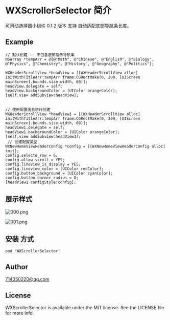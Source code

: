 # WXScrollerSelector 简介

可滑动选择器小组件
    0.1.2 版本 支持 自动适配底部导航条长度。

## Example

```
// 默认创建 -- 不包含底部指示导航条
NSArray *tempArr = @[@"Math", @"Chinese", @"English", @"Biology", @"Physics", @"Chemistry", @"History", @"Geography", @"Politics"];

WXHeaderScrollView *headView = [[WXHeaderScrollView alloc] initWithTitleArr:tempArr frame:CGRectMake(0, 200, [UIScreen mainScreen].bounds.size.width, 60)];
headView.delegate = self;
headView.backgroundColor = [UIColor orangeColor];
[self.view addSubview:headView];


// 使用配置信息进行创建
WXHeaderScrollView *headView1 = [[WXHeaderScrollView alloc] initWithTitleArr:tempArr frame:CGRectMake(0, 200, [UIScreen mainScreen].bounds.size.width, 60)];
headView1.delegate = self;
headView1.backgroundColor = [UIColor orangeColor];
[self.view addSubview:headView1];
 // 创建配置类型
WXNewHomeViewHeaderConfig *config = [[WXNewHomeViewHeaderConfig alloc] init];
config.selecte_row = 6;
config.allow_scroll = YES;
config.lineview_is_display = YES;
config.lineview_color = [UIColor redColor];
config.button_background = [UIColor cyanColor];
config.button_corner_radius = 8;
[headView1 configStyle:config];

```
## 展示样式
![000.png](https://upload-images.jianshu.io/upload_images/3963044-a98f0b26f22082aa.png?imageMogr2/auto-orient/strip%7CimageView2/2/w/1240)

![001.png](https://upload-images.jianshu.io/upload_images/3963044-b83aa5199191edbf.png?imageMogr2/auto-orient/strip%7CimageView2/2/w/1240)

## 安装 方式
```
pod 'WXScrollerSelector'
```
## Author

714350220@qq.com 

## License

WXScrollerSelector is available under the MIT license. See the LICENSE file for more info.
